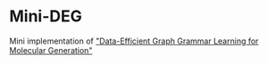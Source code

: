 # Mini-DEG

Mini implementation of ["Data-Efficient Graph Grammar Learning for Molecular Generation"](https://github.com/gmh14/data_efficient_grammar)
